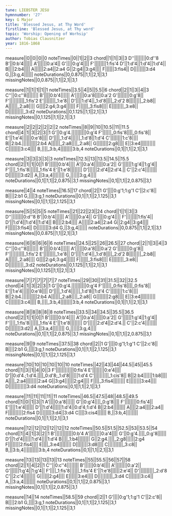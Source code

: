 ```yaml
---
tune: LIEBSTER JESU
hymnnumber: '27'
key: G Major
title: 'Blessed Jesus, at Thy Word'
firstline: 'Blessed Jesus, at Thy word'
topic: 'Worship: Opening of Worhsip'
author: Tobias Clausnitzer
year: 1816-1868
---
```

measure||0||0||0||0
noteTimes||0||1||2||3
chord||1||1||3||3
D''||||||||0:d''8
B'||0:b'4||||||
A'||||||0:a'4||
G'||||0:g'4||||
F'||||||||1:fis'4
D'||1:d'4||1:d'4||1:d'4||
B||||2:b4||||
A||||||2:a4||2:a4
G||2:g4||3:g4||||
F||||||3:fis4||
D||||||||3:d4
G,||3:g,4||||||
noteDurations||0,0.875||1,1||2,1||3,1
missingNotes||0,0.875||1,1||2,1||3,1

measure||1||1||1||1||1
noteTimes||3.5||4||5||5.5||6
chord||2||1||3||4||3
C''||0:c''8||||||||
B'||||0:b'4||||||
A'||||||0:a'8||||0:a'2
G'||||||||0:g'8||
F'||||||||||_1:fis'2
E'||||||||_1:e'8||
D'||||1:d'4||_1:d'8||||_2:d'2
B||||||||_2:b8||
A||||||_2:a8||||
G||||2:g4;3:g4||||||
F||||||_3:fis8||||
E||||||||_3:e8||
D||||||||||_3:d2
noteDurations||0,1.125||1,1||2,1||3,1
missingNotes||0,1.125||1,1||2,1||3,1

measure||2||2||2||2||2||2
noteTimes||8||9||10||10.5||11||11.5
chord||4||1||3||2||3||1
G'||0:g'4.||||||||||0:g'4
F'||||||_0:fis'8||||_0:fis'8||
E'||1:e'4||||||0:e'8||||
D'||||_1:d'4||||||_1:d'8||1:d'4
C'||||||||1:c'8||||
B||2:b4.||||||||||2:b4
A||||||_2:a8||||_2:a8||
G||||||||2:g8||||
E||3:e4||||||||||
C||||||||3:c4||||
B,||||_3:b,4||||||||3:b,4
noteDurations||0,1||1,1||2,1||3,1

measure||3||3||3||3||3
noteTimes||12.5||13||13.5||14.5||15.5
chord||2||1||1||0||1
B'||||||0:b'4||||
A'||0:a'4||||||0:a'2||
G'||||||1:g'4||1:g'4||
F'||||_1:fis'8||||||_1:fis'4
E'||1:e'8||||||||
D'||||||2:d'4||2:d'4.||
C'||2:c'4||||||||
D||||||||3:d2||
A,||3:a,4||||||||
G,||||||3:g,4||||
noteDurations||0,1||1,1||2,0.875||3,1
missingNotes||0,1||1,1||2,0.875||3,1

measure||4||4
noteTimes||16.5||17
chord||2||1
G'||||0:g'1;1:g'1
C'||2:c'8||
B||||2:b1
G,||||3:g,1
noteDurations||0,1||1,1||2,1.125||3,1
missingNotes||0,1||1,1||2,1.125||3,1

measure||5||5||5||5
noteTimes||21||22||23||24
chord||1||1||3||3
D''||||||||0:d''8
B'||0:b'4||||||
A'||||||0:a'4||
G'||||0:g'4||||
F'||||||||1:fis'4||
D'||1:d'4||1:d'4||1:d'4||
B||||2:b4||||
A||||||2:a4||2:a4
G||2:g4||3:g4||||
F||||||3:fis4||
D||||||||3:d4
G,||3:g,4||||||
noteDurations||0,0.875||1,1||2,1||3,1
missingNotes||0,0.875||1,1||2,1||3,1

measure||6||6||6||6||6
noteTimes||24.5||25||26||26.5||27
chord||2||1||3||4||3
C''||0:c''8||||||||
B'||||0:b'4||||||
A'||||||0:a'8||||0:a'2
G'||||||||0:g'8||
F'||||||||||_1:fis'2
E'||||||||_1:e'8||
D'||||1:d'4||_1:d'8||||_2:d'2
B||||||||_2:b8||
A||||||_2:a8||||
G||||2:g4;3:g4||||||
F||||||_3:fis8||||
E||||||||_3:e8||
D||||||||||_3:d2
noteDurations||0,1.125||1,1||2,1||3,1
missingNotes||0,1.125||1,1||2,1||3,1

measure||7||7||7||7||7||7
noteTimes||29||30||31||31.5||32||32.5
chord||4||1||3||2||3||1
G'||0:g'4.||||||||||0:g'4
F'||||||_0:fis'8||||_0:fis'8||
E'||1:e'4||||||0:e'8||||
D'||||_1:d'4||||||_1:d'8||1:d'4
C'||||||||1:c'8||||
B||2:b4.||||||||||2:b4
A||||||_2:a8||||_2:a8||
G||||||||2:g8||||
E||3:e4||||||||||
C||||||||3:c4||||
B,||||_3:b,4||||||||3:b,4
noteDurations||0,1||1,1||2,1||3,1

measure||8||8||8||8||8
noteTimes||33.5||34||34.5||35.5||36.5
chord||2||1||1||0||1
B'||||||0:b'4||||
A'||0:a'4||||||0:a'2||
G'||||||1:g'4||1:g'4||
F'||||_1:fis'8||||||_1:fis'4
E'||1:e'8||||||||
D'||||||2:d'4||2:d'4.||
C'||2:c'4||||||||
D||||||||3:d2||
A,||3:a,4||||||||
G,||||||3:g,4||||
noteDurations||0,1||1,1||2,0.875||3,1
missingNotes||0,1||1,1||2,0.875||3,1

measure||9||9
noteTimes||37.5||38
chord||2||1
G'||||0:g'1;1:g'1
C'||2:c'8||
B||||2:b1
G,||||3:g,1
noteDurations||0,1||1,1||2,1.125||3,1
missingNotes||0,1||1,1||2,1.125||3,1

measure||10||10||10||10||10||10
noteTimes||42||43||44||44.5||45||45.5
chord||1||3||1||4||0||3
F'||||||||||||0:fis'4
E'||||||||0:e'4||||
D'||0:d'4.;1:d'4.||||_0:d'8;_1:d'8||||||1:d'4
C'||||||||||_1:cis'8||
B||2:b4||||||1:b8||||
A||||_2:a4||||||||2:a4
G||3:g4||||||2:g4||||
F||||_3:fis4||||||||
E||||||||3:e4||||
D||||||||||||3:d4
noteDurations||0,1||1,1||2,1||3,1

measure||11||11||11||11||11
noteTimes||46.5||47.5||48||48.5||49.5
chord||1||0||1||3||1
A'||||0:a'8||||||
G'||0:g'4||||_0:g'8||||
F'||||||||0:fis'4||
E'||||1:e'4||||||
D'||1:d'4||||||1:d'4||0:d'4;1:d'4
B||2:b4||||||||
A||||2:a4||||2:a4||
F||||||||||2:fis4
D||||||||3:d4||3:d4
C||||3:cis4||||||
B,||3:b,4||||||||
noteDurations||0,1||1,1||2,1||3,1

measure||12||12||12||12||12||12
noteTimes||50.5||51.5||52.5||53||53.5||54
chord||1||4||1||3||2||1
B'||||||||||||0:b'4
A'||||||||0:a'4||||
G'||0:g'4.||||_0:g'8||||||
D'||1:d'4||||||1:d'4||||1:d'4
B||||_1:b4||||||||
G||2:g4.||||_2:g8||||||2:g4
F||||||||2:fis4||||
E||||_3:e4||||||||
D||||||||3:d8||||
C||||||||||_3:c8||
B,||3:b,4||||||||||3:b,4
noteDurations||0,1||1,1||2,1||3,1

measure||13||13||13||13||13
noteTimes||55||55.5||56||57||58
chord||2||1||4||2||1
C''||0:c''4||||||||
B'||||||0:b'4||||
A'||||||||0:a'2||
G'||||||1:g'4||1:g'4||
F'||||_1:fis'8||||||_1:fis'4
E'||1:e'8||||||2:e'4||
D'||||||||||_2:d'8
C'||2:c'4||||||||
G||||||2:g4||||
E||||||3:e4||||
D||||||||||_3:d4
C||||||||3:c4||
A,||3:a,4||||||||
noteDurations||0,1||1,1||2,0.875||3,1
missingNotes||0,1||1,1||2,0.875||3,1

measure||14||14
noteTimes||58.5||59
chord||2||1
G'||||0:g'1;1:g'1
C'||2:c'8||
B||||2:b1
G,||||3:g,1
noteDurations||0,1||1,1||2,1.125||3,1
missingNotes||0,1||1,1||2,1.125||3,1

